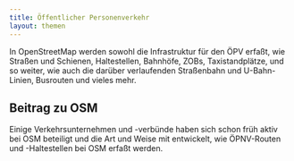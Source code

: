 ```yaml
---
title: Öffentlicher Personenverkehr
layout: themen
---
```


In OpenStreetMap werden sowohl die Infrastruktur für den ÖPV erfaßt, wie
Straßen und Schienen, Haltestellen, Bahnhöfe, ZOBs, Taxistandplätze, und so
weiter, wie auch die darüber verlaufenden Straßenbahn und U-Bahn-Linien,
Busrouten und vieles mehr.



## Beitrag zu OSM

Einige Verkehrsunternehmen und -verbünde haben sich schon früh aktiv bei OSM
beteiligt und die Art und Weise mit entwickelt, wie ÖPNV-Routen und
-Haltestellen bei OSM erfaßt werden.

